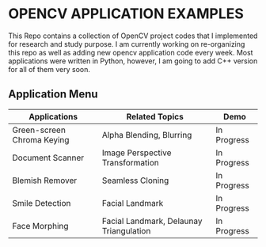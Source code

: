 # OPENCV APPLICATION EXAMPLES

This Repo contains a collection of OpenCV project codes that I implemented for research and study purpose. I am currently working on re-organizing this repo as well as adding new opencv application code every week. Most applications were written in Python, however, I am going to add C++ version for all of them very soon.

## Application Menu

| Applications  | Related Topics           | Demo        |
|---------------|--------------------------|-------------|
| Green-screen Chroma Keying | Alpha Blending, Blurring | In Progress |
| Document Scanner | Image Perspective Transformation | In Progress |
| Blemish Remover  | Seamless Cloning | In Progress |
| Smile Detection | Facial Landmark | In Progress |
| Face Morphing | Facial Landmark, Delaunay Triangulation | In Progress |
